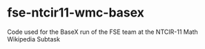fse-ntcir11-wmc-basex
=====================

Code used for the BaseX run of the FSE team at the NTCIR-11 Math Wikipedia Subtask
